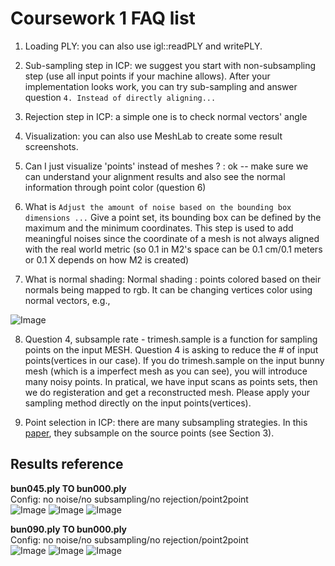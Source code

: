 # Coursework 1 FAQ list


1. Loading PLY: you can also use igl::readPLY and writePLY.

2. Sub-sampling step in ICP: we suggest you start with non-subsampling step (use all input points if your machine allows). After your implementation looks work, you can try sub-sampling and answer question `4. Instead of directly aligning...` 

3. Rejection step in ICP: a simple one is to check normal vectors' angle

4. Visualization: you can also use MeshLab to create some result screenshots. 

5. Can I just visualize 'points' instead of meshes ? : ok -- make sure we can understand your alignment results and also see the normal information through point color (question 6)

6. What is `Adjust the amount of noise based on the bounding box dimensions ...` 
Give a point set, its bounding box can be defined by the maximum and the minimum coordinates. This step is used to add meaningful noises since the coordinate of a mesh is not always aligned with the real world metric (so 0.1 in M2's space can be 0.1 cm/0.1 meters or 0.1 X depends on how M2 is created) 

7. What is normal shading:
Normal shading : points colored based on their normals being mapped to rgb. It can be changing vertices color using normal vectors, e.g.,

![Image](/course_work_1/imgs/nv_shading.png)

8. Question 4, subsample rate - trimesh.sample is a function for sampling points on the input MESH. Question 4 is asking to reduce the # of input points(vertices in our case). If you do trimesh.sample on the input bunny mesh (which is a imperfect mesh as you can see), you will introduce many noisy points. In pratical, we have input scans as points sets, then we do registeration and get a reconstructed mesh. Please apply your sampling method directly on the input points(vertices). 

9. Point selection in ICP: there are many subsampling strategies. In this [paper](https://graphics.stanford.edu/papers/stabicp/stabicp.pdf), they subsample on the source points (see Section 3).


## Results reference

**bun045.ply TO bun000.ply**  
Config: no noise/no subsampling/no rejection/point2point  
![Image](/course_work_1/imgs/45_to_00.gif)
![Image](/course_work_1/imgs/45_to_00_fin.jpg) 
![Image](/course_work_1/imgs/45_to_00_err.jpg)  


**bun090.ply TO bun000.ply**  
Config: no noise/no subsampling/no rejection/point2point  
![Image](/course_work_1/imgs/90_to_00.gif)
![Image](/course_work_1/imgs/90_to_00_fin.jpg) 
![Image](/course_work_1/imgs/90_to_00_err.jpg)

